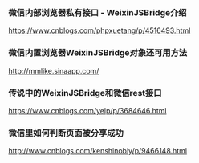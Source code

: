 ### 微信内部浏览器私有接口 - WeixinJSBridge介绍
https://www.cnblogs.com/phpxuetang/p/4516493.html

### 微信内置浏览器WeixinJSBridge对象还可用方法
http://mmlike.sinaapp.com/

### 传说中的WeixinJSBridge和微信rest接口
https://www.cnblogs.com/yelp/p/3684646.html

### 微信里如何判断页面被分享成功
http://www.cnblogs.com/kenshinobiy/p/9466148.html

### 


















